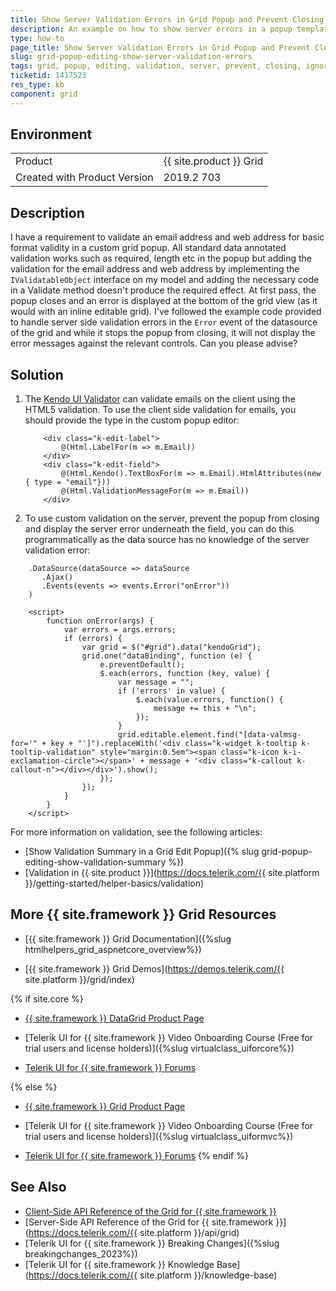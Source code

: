 ```yaml
---
title: Show Server Validation Errors in Grid Popup and Prevent Closing
description: An example on how to show server errors in a popup template and prevent the popup from closing when working with the {{ site.product }} Grid.
type: how-to
page_title: Show Server Validation Errors in Grid Popup and Prevent Closing
slug: grid-popup-editing-show-server-validation-errors
tags: grid, popup, editing, validation, server, prevent, closing, ignore
ticketid: 1417523
res_type: kb
component: grid
---
```


## Environment

<table>
 <tr>
  <td>Product</td>
  <td>{{ site.product }} Grid</td>
 </tr>
 <tr>
  <td>Created with Product Version</td>
  <td>2019.2 703</td>
 </tr>
</table>

## Description

I have a requirement to validate an email address and web address for basic format validity in a custom grid popup. All standard data annotated validation works such as required, length etc in the popup but adding the validation for the email address and web address by implementing the `IValidatableObject` interface on my model and adding the necessary code in a Validate method doesn't produce the required effect. At first pass, the popup closes and an error is displayed at the bottom of the grid view (as it would with an inline editable grid). I've followed the example code provided to handle server side validation errors in the `Error` event of the datasource of the grid and while it stops the popup from closing, it will not display the error messages against the relevant controls. Can you please advise?

## Solution

1. The [Kendo UI Validator](https://docs.telerik.com/kendo-ui/controls/validator/overview#validator-overview) can validate emails on the client using the HTML5 validation. To use the client side validation for emails, you should provide the type in the custom popup editor:

    ```
        <div class="k-edit-label">
            @(Html.LabelFor(m => m.Email))
        </div>
        <div class="k-edit-field">
            @(Html.Kendo().TextBoxFor(m => m.Email).HtmlAttributes(new { type = "email"}))
            @(Html.ValidationMessageFor(m => m.Email))
        </div>
    ```
1. To use custom validation on the server, prevent the popup from closing and display the server error underneath the field, you can do this programmatically as the data source has no knowledge of the server validation error:

```Razor
    .DataSource(dataSource => dataSource
       .Ajax()
       .Events(events => events.Error("onError"))
    )
    
    <script>
        function onError(args) {
            var errors = args.errors;
            if (errors) {
                var grid = $("#grid").data("kendoGrid");
                grid.one("dataBinding", function (e) {
                    e.preventDefault();
                    $.each(errors, function (key, value) {
                        var message = "";
                        if ('errors' in value) {
                            $.each(value.errors, function() {
                                message += this + "\n";
                            });
                        }
                        grid.editable.element.find("[data-valmsg-for='" + key + "']").replaceWith('<div class="k-widget k-tooltip k-tooltip-validation" style="margin:0.5em"><span class="k-icon k-i-exclamation-circle"></span>' + message + '<div class="k-callout k-callout-n"></div></div>').show();
                    });
                });
            }
        }
    </script>
```

For more information on validation, see the following articles:

* [Show Validation Summary in a Grid Edit Popup]({% slug grid-popup-editing-show-validation-summary %})
* [Validation in {{ site.product }}](https://docs.telerik.com/{{ site.platform }}/getting-started/helper-basics/validation)

## More {{ site.framework }} Grid Resources

* [{{ site.framework }} Grid Documentation]({%slug htmlhelpers_grid_aspnetcore_overview%})

* [{{ site.framework }} Grid Demos](https://demos.telerik.com/{{ site.platform }}/grid/index)

{% if site.core %}
* [{{ site.framework }} DataGrid Product Page](https://www.telerik.com/aspnet-core-ui/grid)

* [Telerik UI for {{ site.framework }} Video Onboarding Course (Free for trial users and license holders)]({%slug virtualclass_uiforcore%})

* [Telerik UI for {{ site.framework }} Forums](https://www.telerik.com/forums/aspnet-core-ui)

{% else %}
* [{{ site.framework }} Grid Product Page](https://www.telerik.com/aspnet-mvc/grid)

* [Telerik UI for {{ site.framework }} Video Onboarding Course (Free for trial users and license holders)]({%slug virtualclass_uiformvc%})

* [Telerik UI for {{ site.framework }} Forums](https://www.telerik.com/forums/aspnet-mvc)
{% endif %}

## See Also

* [Client-Side API Reference of the Grid for {{ site.framework }}](https://docs.telerik.com/kendo-ui/api/javascript/ui/grid)
* [Server-Side API Reference of the Grid for {{ site.framework }}](https://docs.telerik.com/{{ site.platform }}/api/grid)
* [Telerik UI for {{ site.framework }} Breaking Changes]({%slug breakingchanges_2023%})
* [Telerik UI for {{ site.framework }} Knowledge Base](https://docs.telerik.com/{{ site.platform }}/knowledge-base)
